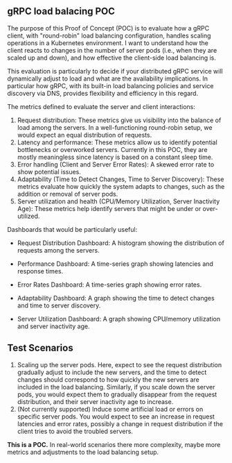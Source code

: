 ## gRPC load balacing POC

The purpose of this Proof of Concept (POC) is to evaluate how a gRPC client, with "round-robin" load balancing configuration, handles scaling operations in a Kubernetes environment. I want to understand how the client reacts to changes in the number of server pods (i.e., when they are scaled up and down), and how effective the client-side load balancing is.

This evaluation is particularly to decide if your distributed gRPC service will dynamically adjust to load and what are the availability implications. In particular how gRPC, with its built-in load balancing policies and service discovery via DNS, provides flexibility and efficiency in this regard.

The metrics defined to evaluate the server and client interactions:

1. Request distribution: These metrics give us visibility into the balance of load among the servers. In a well-functioning round-robin setup, we would expect an equal distribution of requests.
2. Latency and performance: These metrics allow us to identify potential bottlenecks or overworked servers.  Currently in this POC, they are mostly meaningless since latency is based on a constant sleep time.
3. Error handling (Client and Server Error Rates): A skewed error rate to show potential issues.
4. Adaptability (Time to Detect Changes, Time to Server Discovery): These metrics evaluate how quickly the system adapts to changes, such as the addition or removal of server pods.
5. Server utilization and health (CPU/Memory Utilization, Server Inactivity Age): These metrics help identify servers that might be under or over-utilized.

Dashboards that would be particularly useful:

- Request Distribution Dashboard: A histogram showing the distribution of requests among the servers.

- Performance Dashboard: A time-series graph showing latencies and response times.

- Error Rates Dashboard: A time-series graph showing error rates.

- Adaptability Dashboard: A graph showing the time to detect changes and time to server discovery.

- Server Utilization Dashboard: A graph showing CPU/memory utilization and server inactivity age.

## Test Scenarios

1. Scaling up the server pods. Here, expect to see the request distribution gradually adjust to include the new servers, and the time to detect changes should correspond to how quickly the new servers are included in the load balancing. Similarly, if you scale down the server pods, you would expect them to gradually disappear from the request distribution, and their server inactivity age to increase.
2. (Not currently supported) Induce some artificial load or errors on specific server pods. You would expect to see an increase in request latencies and error rates, possibly a change in request distribution if the client tries to avoid the troubled servers.

**This is a POC.** In real-world scenarios there more complexity, maybe more metrics and adjustments to the load balancing setup.
